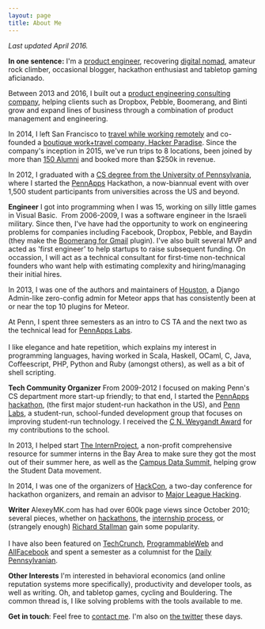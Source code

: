 ```yaml
---
layout: page
title: About Me
---
```

*Last updated April 2016.*

**In one sentence:**  I'm a [product engineer](http://calldownmule.com), recovering [digital nomad](http://hackerparadise.org), amateur rock climber, occasional blogger, hackathon enthusiast and tabletop gaming aficianado.

Between 2013 and 2016, I built out a [product engineering consulting company](http://calldownmule.com), helping clients such as Dropbox, Pebble, Boomerang, and Binti grow and expand lines of business through a combination of product management and engineering.

In 2014, I left San Francisco to [travel while working remotely](/2014/07/03/when-visas-turn-into-pumpkins.html) and co-founded a [boutique work+travel company, Hacker Paradise](http://hackerparadise.org). Since the company's inception in 2015, we've run trips to 8 locations, been joined by more than [150 Alumni](http://hackerparadise.org/people) and booked more than $250k in revenue.

In 2012, I graduated with a [CS degree from the University of Pennsylvania](http://www.cis.upenn.edu), where I started the [PennApps](http://pennapps.com) Hackathon, a now-biannual event with over 1,500 student participants from universities across the US and beyond.

**Engineer**
I got into programming when I was 15, working on silly little games in Visual Basic.  From 2006-2009, I was a software engineer in the Israeli military. Since then, I've have had the opportunity to work on engineering problems for companies including Facebook, Dropbox, Pebble, and Baydin (they make the [Boomerang for Gmail](http://boomerangforgmail.com) plugin). I've also built several MVP and acted as 'first engineer' to help startups to raise subsequent funding. On occassion, I will act as a technical consultant for first-time non-technical founders who want help with estimating complexity and hiring/managing their initial hires.

In 2013, I was one of the authors and maintainers of [Houston](http://atmosphere.meteor.com/package/houston), a Django Admin-like zero-config admin for Meteor apps that has consistently been at or near the top 10 plugins for Meteor.

At Penn, I spent three semesters as an intro to CS TA and the next two as the technical lead for <a href="http://labs.pennapps.com">PennApps Labs</a>. <br><br>I like elegance and hate repetition, which explains my interest in programming languages, having worked in Scala, Haskell, OCaml, C, Java, Coffeescript, PHP, Python and Ruby (amongst others), as well as a bit of shell scripting.


**Tech Community Organizer**
From 2009-2012 I focused on making Penn's CS department more start-up friendly; to that end, I started the <a href="http://pennapps.comndodaily.com/2013/01/21/the-worlds-largest-student-run-hackathon-isnt-at-stanford-or-mit-its-at-penn/">PennApps hackathon</a>, (the first major student-run hackathon in the US), and <a href="http://pennlabs.org">Penn Labs</a>, a student-run, school-funded development group that focuses on improving student-run technology. I received the <a href="http://www.seas.upenn.edu/undergraduate/student-life/award-recipients.php#student_choice">C N. Weygandt Award</a> for my contributions to the school.

In 2013, I helped start [The InternProject](http://theinternproject.com), a non-profit comprehensive resource for summer interns in the Bay Area to make sure they got the most out of their summer here, as well as the [Campus Data Summit](http://campusdata.org), helping grow the Student Data movement.

In 2014, I was one of the organizers of [HackCon](http://hackcon.io), a two-day conference for hackathon organizers, and remain an advisor to [Major League Hacking](http://mlh.io).

**Writer**
AlexeyMK.com has had over 600k page views since October 2010; several pieces, whether on <a href="http://alexeymk.com/tag/hackathons">hackathons</a>, the <a href="http://alexeymk.com/a-brief-guide-to-tech-internships">internship process</a>, or (strangely enough) <a href="http://alexeymk.com/dear-dr-stallman-an-open-letter">Richard Stallman</a> gain some popularity. <br><br>I have also been featured on <a href="http://techcrunch.com/2012/04/15/stop-looking-for-a-technical-co-founder/">TechCrunch</a>, <a href="http://blog.programmableweb.com/2012/01/18/best-mashups-from-pennapps-2012-hackathon/">ProgrammableWeb</a> and <a href="http://www.allfacebook.com/how-much-is-your-facebook-profile-worth-2007-11">AllFacebook</a> and spent a semester as a columnist for the <a href="http://thedp.com">Daily Pennsylvanian</a>.
<!-- 250k page views from posterous before transition -->

**Other Interests**
I'm interested in behavioral economics (and online reputation systems more specifically), productivity and developer tools, as well as writing. Oh, and tabletop games, cycling and Bouldering. The common thread is, I like solving problems with the tools available to me.


**Get in touch**: Feel free to [contact me](mailto:alexey-at-alexeymk.com). I'm also on <a href="http://twitter.com/alexeymk">the twitter</a> these days.
